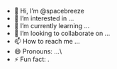 - 👋 Hi, I’m @spacebreeze
- 👀 I’m interested in ...
- 🌱 I’m currently learning ...
- 💞️ I’m looking to collaborate on ...
- 📫 How to reach me ...
- 😄 Pronouns: ...\
- ⚡ Fun fact: . 
 
<!---
spacebreeze/spacebreeze is a ✨ special ✨ repository because its `README.md` (this file) appears on your GitHub profile.
You can click the Preview link to take a look at your changes. 
--->     
                    
        
